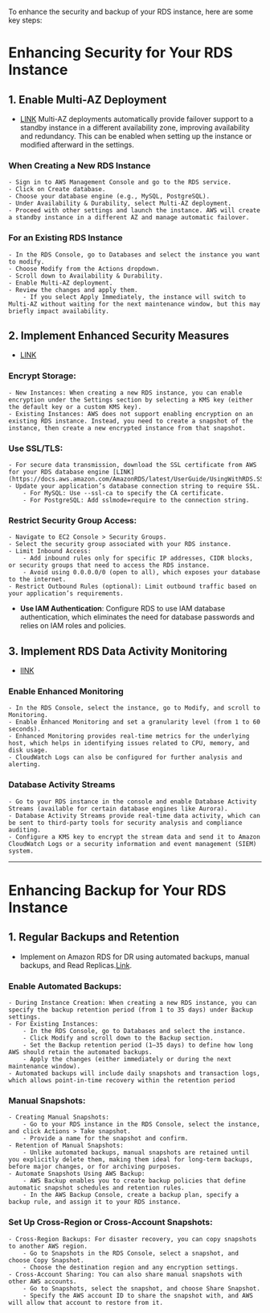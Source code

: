 
<!-- I am using Lambda service i want to enhance my security how can i achieve it -->

To enhance the security and backup of your RDS instance, here are some key steps:

# Enhancing Security for Your RDS Instance

## 1. Enable Multi-AZ Deployment
- [LINK](https://docs.aws.amazon.com/AmazonRDS/latest/UserGuide/Concepts.MultiAZ.html)
Multi-AZ deployments automatically provide failover support to a standby instance in a different availability zone, improving availability and redundancy. This can be enabled when setting up the instance or modified afterward in the settings.
### When Creating a New RDS Instance
    - Sign in to AWS Management Console and go to the RDS service.
    - Click on Create database.
    - Choose your database engine (e.g., MySQL, PostgreSQL).
    - Under Availability & Durability, select Multi-AZ deployment.
    - Proceed with other settings and launch the instance. AWS will create a standby instance in a different AZ and manage automatic failover.
### For an Existing RDS Instance
    - In the RDS Console, go to Databases and select the instance you want to modify.
    - Choose Modify from the Actions dropdown.
    - Scroll down to Availability & Durability.
    - Enable Multi-AZ deployment.
    - Review the changes and apply them.
        - If you select Apply Immediately, the instance will switch to Multi-AZ without waiting for the next maintenance window, but this may briefly impact availability.

<!-- I am using Lambda service i want to enhance my backup how can i achieve it -->
## 2. Implement Enhanced Security Measures 
- [LINK](https://aws.amazon.com/rds/features/security/)

### **Encrypt Storage**: 
    - New Instances: When creating a new RDS instance, you can enable encryption under the Settings section by selecting a KMS key (either the default key or a custom KMS key).
    - Existing Instances: AWS does not support enabling encryption on an existing RDS instance. Instead, you need to create a snapshot of the instance, then create a new encrypted instance from that snapshot.
### **Use SSL/TLS**:
    - For secure data transmission, download the SSL certificate from AWS for your RDS database engine [LINK](https://docs.aws.amazon.com/AmazonRDS/latest/UserGuide/UsingWithRDS.SSL.html).
    - Update your application’s database connection string to require SSL.
        - For MySQL: Use --ssl-ca to specify the CA certificate.
        - For PostgreSQL: Add sslmode=require to the connection string.
### **Restrict Security Group Access**:
    - Navigate to EC2 Console > Security Groups.
    - Select the security group associated with your RDS instance.
    - Limit Inbound Access:
        - Add inbound rules only for specific IP addresses, CIDR blocks, or security groups that need to access the RDS instance.
        - Avoid using 0.0.0.0/0 (open to all), which exposes your database to the internet.
    - Restrict Outbound Rules (optional): Limit outbound traffic based on your application’s requirements.
- **Use IAM Authentication**: Configure RDS to use IAM database authentication, which eliminates the need for database passwords and relies on IAM roles and policies.

## 3. Implement RDS Data Activity Monitoring
- [lINK](https://docs.aws.amazon.com/AmazonRDS/latest/UserGuide/DBActivityStreams.html)
###  Enable **Enhanced Monitoring** 
    - In the RDS Console, select the instance, go to Modify, and scroll to Monitoring.
    - Enable Enhanced Monitoring and set a granularity level (from 1 to 60 seconds).
    - Enhanced Monitoring provides real-time metrics for the underlying host, which helps in identifying issues related to CPU, memory, and disk usage.
    - CloudWatch Logs can also be configured for further analysis and alerting.
### **Database Activity Streams** 
    - Go to your RDS instance in the console and enable Database Activity Streams (available for certain database engines like Aurora).
    - Database Activity Streams provide real-time data activity, which can be sent to third-party tools for security analysis and compliance auditing.
    - Configure a KMS key to encrypt the stream data and send it to Amazon CloudWatch Logs or a security information and event management (SIEM) system.

---

# Enhancing Backup for Your RDS Instance

## 1. Regular Backups and Retention
- Implement on Amazon RDS for DR using automated backups, manual backups, and Read Replicas.[Link](https://aws.amazon.com/blogs/database/implementing-a-disaster-recovery-strategy-with-amazon-rds/).

### **Enable Automated Backups**:
    - During Instance Creation: When creating a new RDS instance, you can specify the backup retention period (from 1 to 35 days) under Backup settings.
    - For Existing Instances:
        - In the RDS Console, go to Databases and select the instance.
        - Click Modify and scroll down to the Backup section.
        - Set the Backup retention period (1–35 days) to define how long AWS should retain the automated backups.
        - Apply the changes (either immediately or during the next maintenance window).
    - Automated backups will include daily snapshots and transaction logs, which allows point-in-time recovery within the retention period
### **Manual Snapshots**: 
    - Creating Manual Snapshots:
        - Go to your RDS instance in the RDS Console, select the instance, and click Actions > Take snapshot.
        - Provide a name for the snapshot and confirm.
    - Retention of Manual Snapshots:
        - Unlike automated backups, manual snapshots are retained until you explicitly delete them, making them ideal for long-term backups, before major changes, or for archiving purposes.
    - Automate Snapshots Using AWS Backup:
        - AWS Backup enables you to create backup policies that define automatic snapshot schedules and retention rules.
        - In the AWS Backup Console, create a backup plan, specify a backup rule, and assign it to your RDS instance.
### Set Up Cross-Region or Cross-Account Snapshots:
    - Cross-Region Backups: For disaster recovery, you can copy snapshots to another AWS region.
        - Go to Snapshots in the RDS Console, select a snapshot, and choose Copy Snapshot.
        - Choose the destination region and any encryption settings.
    - Cross-Account Sharing: You can also share manual snapshots with other AWS accounts.
        - Go to Snapshots, select the snapshot, and choose Share Snapshot.
        - Specify the AWS account ID to share the snapshot with, and AWS will allow that account to restore from it.
